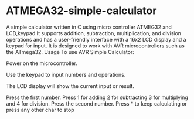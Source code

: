 # ATMEGA32-simple-calculator
A simple calculator written in C using micro controller ATMEG32 and LCD,keypad
 It supports addition, subtraction, multiplication, and division operations and has a user-friendly interface with a 16x2 LCD display and a keypad for input. It is designed to work with AVR microcontrollers such as the ATmega32.
Usage
To use AVR Simple Calculator:

Power on the microcontroller.

Use the keypad to input numbers and operations.

The LCD display will show the current input or result.

Press the first number.
Press 1 for adding 2 for subtracting 3 for multiplying and 4 for division.
Press the second number.
Press * to keep calculating or press any other char to stop
